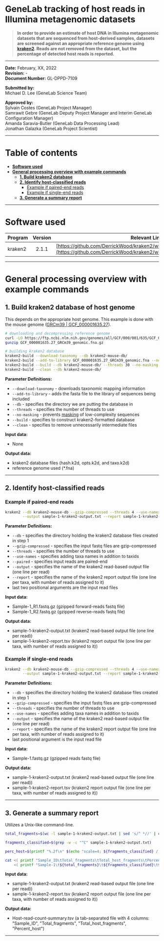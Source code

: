 # GeneLab tracking of host reads in Illumina metagenomic datasets

> **In order to provide an estimate of host DNA in Illumina metagenomic datasets that are sequenced from host-derived samples, datasets are screened against an appropriate reference genome using [kraken2](https://github.com/DerrickWood/kraken2/wiki). Reads are not removed from the dataset, but the percentage of detected host reads is reported.**

---

**Date:**  February, XX, 2022  
**Revision:** -  
**Document Number:** GL-DPPD-7109  

**Submitted by:**  
Michael D. Lee (GeneLab Science Team)  

**Approved by:**  
Sylvain Costes (GeneLab Project Manager)  
Samrawit Gebre (GeneLab Deputy Project Manager and Interim GeneLab Configuration Manager)  
Amanda Saravia-Butler (GeneLab Data Processing Lead)  
Jonathan Galazka (GeneLab Project Scientist)  

---

# Table of contents

- [**Software used**](#software-used)
- [**General processing overview with example commands**](#general-processing-overview-with-example-commands)
  - [**1. Build kraken2 database**](#1-build-kraken2-database-of-host-genome)
  - [**2. Identify host-classified reads**](#2-identify-host-classified-reads)
    - [Example if paired-end reads](#example-if-paired-end-reads)
    - [Example if single-end reads](#example-if-single-end-reads)
  - [**3. Generate a summary report**](#3-generate-a-summary-report)

---

# Software used

|Program|Version|Relevant Links|
|:------|:-----:|------:|
|kraken2|2.1.1|[https://github.com/DerrickWood/kraken2/wiki](https://github.com/DerrickWood/kraken2/wiki)|

---

# General processing overview with example commands

## 1. Build kraken2 database of host genome
This depends on the appropriate host genome. This example is done with the mouse genome ([GRCm39 | GCF_000001635.27](https://www.ncbi.nlm.nih.gov/assembly/GCF_000001635.27)).

```bash
# downloading and decompressing reference genome
curl -LO https://ftp.ncbi.nlm.nih.gov/genomes/all/GCF/000/001/635/GCF_000001635.27_GRCm39/GCF_000001635.27_GRCm39_genomic.fna.gz
gunzip GCF_000001635.27_GRCm39_genomic.fna.gz

# building kraken2 database
kraken2-build --download-taxonomy --db kraken2-mouse-db/
kraken2-build --add-to-library GCF_000001635.27_GRCm39_genomic.fna --no-masking --db kraken2-mouse-db/
kraken2-build --build --db kraken2-mouse-db/ --threads 30 --no-masking
kraken2-build --clean --db kraken2-mouse-db/
```

**Parameter Definitions:**

* `--download-taxonomy` - downloads taxonomic mapping information
* `--add-to-library` - adds the fasta file to the library of sequences being included
* `--db` - specifies the directory we are putting the database in
* `--threads` - specifies the number of threads to use
* `--no-masking` - prevents [masking](https://github.com/DerrickWood/kraken2/wiki/Manual#masking-of-low-complexity-sequences) of low-complexity sequences
* `--build` - specifies to construct kraken2-formatted database
* `--clean` - specifies to remove unnecessarily intermediate files

**Input data:**

* None

**Output data:**

* kraken2 database files (hash.k2d, opts.k2d, and taxo.k2d)
* reference genome used (*.fna)

---

## 2. Identify host-classified reads

### Example if paired-end reads

```bash
kraken2 --db kraken2-mouse-db --gzip-compressed --threads 4 --use-names --paired \
        --output sample-1-kraken2-output.txt --report sample-1-kraken2-report.tsv Sample-1_R1.fastq.gz Sample-1_R2.fastq.gz
```

**Parameter Definitions:**

* `--db` - specifies the directory holding the kraken2 database files created in step 1
* `--gzip-compressed` - specifies the input fastq files are gzip-compressed
* `--threads` - specifies the number of threads to use
* `--use-names` - specifies adding taxa names in addition to taxids
* `--paired` - specifies input reads are paired-end
* `--output` - specifies the name of the kraken2 read-based output file (one line per read)
* `--report` - specifies the name of the kraken2 report output file (one line per taxa, with number of reads assigned to it)
* last two positional arguments are the input read files

**Input data:**

* Sample-1_R1.fastq.gz (gzipped forward-reads fastq file)
* Sample-1_R2.fastq.gz (gzipped reverse-reads fastq file)

**Output data:**

* sample-1-kraken2-output.txt (kraken2 read-based output file (one line per read))
* sample-1-kraken2-report.tsv (kraken2 report output file (one line per taxa, with number of reads assigned to it))

### Example if single-end reads

```bash
kraken2 --db kraken2-mouse-db --gzip-compressed --threads 4 --use-names \
        --output sample-1-kraken2-output.txt --report sample-1-kraken2-report.tsv Sample-1.fastq.gz
```

**Parameter Definitions:**

* `--db` - specifies the directory holding the kraken2 database files created in step 1
* `--gzip-compressed` - specifies the input fastq files are gzip-compressed
* `--threads` - specifies the number of threads to use
* `--use-names` - specifies adding taxa names in addition to taxids
* `--output` - specifies the name of the kraken2 read-based output file (one line per read)
* `--report` - specifies the name of the kraken2 report output file (one line per taxa, with number of reads assigned to it)
* last positional argument is the input read file

**Input data:**

* Sample-1.fastq.gz (gzipped reads fastq file)

**Output data:**

* sample-1-kraken2-output.txt (kraken2 read-based output file (one line per read))
* sample-1-kraken2-report.tsv (kraken2 report output file (one line per taxa, with number of reads assigned to it))

---

## 3. Generate a summary report
Utilizes a Unix-like command-line.

```bash
total_fragments=$(wc -l sample-1-kraken2-output.txt | sed 's/^ *//' | cut -f 1 -d " ")

fragments_classified=$(grep -w -c "^C" sample-1-kraken2-output.txt)

perc_host=$(printf "%.2f\n" $(echo "scale=4; ${fragments_classified} / ${total_fragments} * 100" | bc -l))

cat <( printf "Sample_ID\tTotal_fragments\tTotal_host_fragments\tPercent_host\n" ) \
    <( printf "Sample-1\t${total_fragments}\t${fragments_classified}\t${perc_host}\n" ) > Host-read-count-summary.tsv
```

**Input data:**

* sample-1-kraken2-output.txt (kraken2 read-based output file (one line per read))
* sample-1-kraken2-report.tsv (kraken2 report output file (one line per taxa, with number of reads assigned to it))

**Output data:**

* Host-read-count-summary.tsv (a tab-separated file with 4 columns: "Sample\_ID", "Total\_fragments", "Total\_host\_fragments", "Percent\_host")

---
